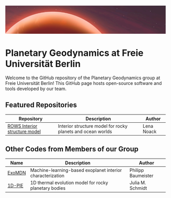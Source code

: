 ![Banner](assets/banner.png)
# Planetary Geodynamics at Freie Universität Berlin


Welcome to the GitHub repository of the Planetary Geodynamics group at Freie Universität Berlin!
This GitHub page hosts open-source software and tools developed by our team.

## Featured Repositories

| Repository | Description | Author |
|------------|-------------|--------|
| [ROWS Interior structure model](https://github.com/FUB-Planetary-Geodynamics/Interior-Structure-Model) | Interior structure model for rocky planets and ocean worlds | Lena Noack |

## Other Codes from Members of our Group

| Name | Description | Author |
|------|-------------|--------|
| [ExoMDN](https://github.com/philippbaumeister/ExoMDN) | Machine-learning-based exoplanet interior characterization | Philipp Baumeister |
| [1D-PIE](https://github.com/schmidtjm/1D-PIE) | 1D thermal evolution model for rocky planetary bodies | Julia M. Schmidt |

